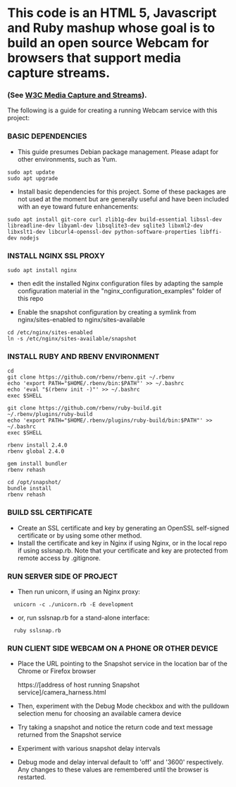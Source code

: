 This code is an HTML 5, Javascript and Ruby mashup whose goal is to build an open source Webcam for browsers that support media capture streams.
=================

### (See [W3C Media Capture and Streams](https://w3c.github.io/mediacapture-main/getusermedia.html)).

The following is a guide for creating a running Webcam service with this project:

### BASIC DEPENDENCIES

* This guide presumes Debian package management. Please adapt for other environments, such as Yum. 
```
sudo apt update
sudo apt upgrade
```

* Install basic dependencies for this project. Some of these packages are not used at the moment but are generally useful and have been included with an eye toward future enhancements:

```
sudo apt install git-core curl zlib1g-dev build-essential libssl-dev libreadline-dev libyaml-dev libsqlite3-dev sqlite3 libxml2-dev libxslt1-dev libcurl4-openssl-dev python-software-properties libffi-dev nodejs
```

### INSTALL NGINX SSL PROXY

```
sudo apt install nginx
```
* then edit the installed Nginx configuration files by adapting the sample configuration material in the "nginx_configuration_examples" folder of this repo

* Enable the snapshot configuration by creating a symlink from nginx/sites-enabled to nginx/sites-available
```
cd /etc/nginx/sites-enabled
ln -s /etc/nginx/sites-available/snapshot
```

### INSTALL RUBY AND RBENV ENVIRONMENT

```
cd
git clone https://github.com/rbenv/rbenv.git ~/.rbenv
echo 'export PATH="$HOME/.rbenv/bin:$PATH"' >> ~/.bashrc
echo 'eval "$(rbenv init -)"' >> ~/.bashrc
exec $SHELL

git clone https://github.com/rbenv/ruby-build.git ~/.rbenv/plugins/ruby-build
echo 'export PATH="$HOME/.rbenv/plugins/ruby-build/bin:$PATH"' >> ~/.bashrc
exec $SHELL

rbenv install 2.4.0
rbenv global 2.4.0

gem install bundler
rbenv rehash
```

```
cd /opt/snapshot/
bundle install
rbenv rehash
```

### BUILD SSL CERTIFICATE

* Create an SSL certificate and key by generating an OpenSSL self-signed certificate or by using some other method.
* Install the certificate and key in Nginx if using Nginx, or in the local repo if using sslsnap.rb. Note that your certificate and key are protected from remote access by .gitignore.

### RUN SERVER SIDE OF PROJECT

* Then run unicorn, if using an Nginx proxy:

```
  unicorn -c ./unicorn.rb -E development
```

* or, run sslsnap.rb for a stand-alone interface:

```
  ruby sslsnap.rb
```

### RUN CLIENT SIDE WEBCAM ON A PHONE OR OTHER DEVICE

* Place the URL pointing to the Snapshot service in the location bar of the Chrome or Firefox browser

    https://[address of host running Snapshot service]/camera_harness.html

* Then, experiment with the Debug Mode checkbox and with the pulldown selection menu for choosing an available camera device

* Try taking a snapshot and notice the return code and text message returned from the Snapshot service

* Experiment with various snapshot delay intervals

* Debug mode and delay interval default to 'off' and '3600' respectively. Any changes to these values are remembered until the browser is restarted.
